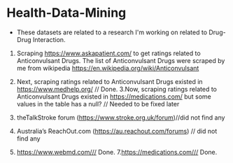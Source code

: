 # Health-Data-Mining
* These datasets are related to a research I'm working on related to Drug-Drug Interaction.
1. Scraping https://www.askapatient.com/ to get ratings related to Anticonvulsant Drugs. The list of Anticonvulsant Drugs were scraped by me from wikipedia https://en.wikipedia.org/wiki/Anticonvulsant

2. Next, scraping ratings related to Anticonvulsant Drugs existed in  https://www.medhelp.org/ // Done.
3.Now, scraping ratings related to Anticonvulsant Drugs existed in https://medications.com/ but some values in the table has a null? // Needed to be fixed later
4. theTalkStroke forum (https://www.stroke.org.uk/forum)//did not find any
5. Australia’s ReachOut.com
(https://au.reachout.com/forums) // did not find any
6. https://www.webmd.com/// Done.
7.https://medications.com/// Done.
